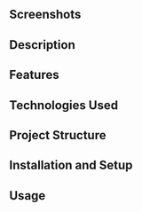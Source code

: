 ## Screenshots

## Description

## Features

## Technologies Used

## Project Structure

## Installation and Setup

## Usage

